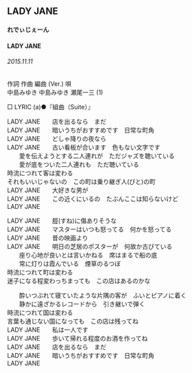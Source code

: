 ## LADY JANE
#### れでぃじぇーん
#### LADY JANE
###### 2015.11.11


作詞  作曲  編曲 (Ver.)   唄    
中島みゆき   中島みゆき   瀬尾一三 (1)    
     
□ LYRIC (a)●『組曲（Suite）』    
    
LADY JANE　　店を出るなら　まだ    
LADY JANE　　暗いうちがおすすめです　日常な町角    
LADY JANE　　どしゃ降りの夜なら    
LADY JANE　　古い看板が合います　色もない文字です    
　　愛を伝えようとする二人連れが　ただジャズを聴いている    
　　愛が底をついた二人連れも　ただ聴いている    
時流につれて客は変わる    
それもいいじゃないの　この町は乗り継ぎ人(びと)の町    
LADY JANE　　大好きな男が    
LADY JANE　　この近くにいるの　たぶんここは知らないけど    
LADY JANE    
    
LADY JANE　　脛(すね)に傷ありそうな    
LADY JANE　　マスターはいつも怒ってる　何かを怒ってる    
LADY JANE　　昔の映画より    
LADY JANE　　明日の芝居のポスターが　何故か古びている    
　　座り心地が良いとは言いかねる　席はまるで船の底    
　　常に灯りは霞んでいる　煙草のるつぼ    
時流につれて町は変わる    
迷子になる程変わっちまっても　この店はあるのかな    
    
　　酔いつぶれて寝ていたような片隅の客が　ふいとピアノに着く    
　　静かに遠ざかるレコードから　引き継いで弾く    
時流につれて国は変わる    
言葉も通じない国になっても　この店は残ってね    
LADY JANE　　私は一人です    
LADY JANE　　歩いて帰れる程度のお酒を作ってね    
LADY JANE　　店を出るなら　まだ    
LADY JANE　　暗いうちがおすすめです　日常な町角    
LADY JANE    